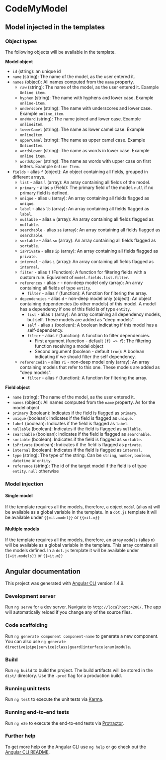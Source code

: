 # CodeMyModel

## Model injected in the templates

### Object types

The following objects will be available in the template.

**Model object**

- `id` (string): an unique id
- `name` (string): The name of the model, as the user entered it.
- `names` (object): All names computed from the `name` property.
  - `raw` (string): The name of the model, as the user entered it. Example `Online item`.
  - `hyphen` (string): The name with hyphens and lower case. Example `online-item`.
  - `underscore` (string): The name with underscores and lower case. Example `online_item`.
  - `oneWord` (string): The name joined and lower case. Example `onlineitem`.
  - `lowerCamel` (string): The name as lower camel case. Example `onlineItem`.
  - `upperCamel` (string): The name as upper camel case. Example `OnlineItem`.
  - `wordsLower` (string): The name as words in lower case. Example `online item`.
  - `wordsUpper` (string): The name as words with upper case on first letters. Example `Online Item`.
- `fields` - alias `f` (object): An object containing all fields, grouped in different arrays.
  - `list` - alias `l` (array): An array containing all fields of the model.
  - `primary` - alias `p` (Field): The primary field of the model. `null` if no primary field is defined.
  - `unique` - alias `u` (array): An array containing all fields flagged as `unique`.
  - `label` - alias `lb` (array): An array containing all fields flagged as `label`.
  - `nullable` - alias `n` (array): An array containing all fields flagged as `nullable`.
  - `searchable` - alias `se` (array): An array containing all fields flagged as `searchable`.
  - `sortable` - alias `so` (array): An array containing all fields flagged as `sortable`.
  - `isPrivate` - alias `ip` (array): An array containing all fields flagged as `private`.
  - `internal` - alias `i` (array): An array containing all fields flagged as `internal`.
  - `filter` - alias `f` (Function): A function for filtering fields with a custom rule. Equivalent of `model.fields.list.filter`.
  - `references` - alias `r` - non-deep model only (array): An array containing all fields of type `entity`.
    - `filter` - alias `f` (function): A function for filtering the array.
  - `dependencies` - alias `d` - non-deep model only (object): An object containing dependencies (to other models) of this model. A model has a dependency if one of this field is of type `entity`.
    - `list` - alias `l` (array): An array containing all dependency models, but self. These models are added as "deep models".
    - `self` - alias `s` (boolean): A boolean indicating if this model has a self-dependency.
    - `filter` - alias `f` (function): A function to filter dependencies.
      - First argument (function - default `(f) => f`): The filtering function receiving a model object
      - Second argument (boolean - default `true`): A boolean indicating if we should filter the self dependency.
  - `referencedIn` - alias `ri` - non-deep model only (array): An array containing models that refer to this one. These models are added as "deep models".
    - `filter` - alias `f` (function): A function for filtering the array.
            
**Field object**

- `name` (string): The name of the model, as the user entered it.
- `names` (object): All names computed from the `name` property. As for the model object
- `primary` (boolean): Indicates if the field is flagged as `primary`.
- `unique` (boolean): Indicates if the field is flagged as `unique`.
- `label` (boolean): Indicates if the field is flagged as `label`.
- `nullable` (boolean): Indicates if the field is flagged as `nullable`.
- `searchable` (boolean): Indicates if the field is flagged as `searchable`.
- `sortable` (boolean): Indicates if the field is flagged as `sortable`.
- `isPrivate` (boolean): Indicates if the field is flagged as `private`.
- `internal` (boolean): Indicates if the field is flagged as `internal`.
- `type` (string): The type of the string. Can be `string`, `number`, `boolean`, `datetime` or `entity`.
- `reference` (string): The id of the target model if the field is of type `entity`. `null` otherwise

### Model injection

#### Single model

If the template requires all the models, therefore, a object `model` (alias `m`) will be available as a global variable in the template.
In a `dot.js` template it will be available under `{{=it.model}}` or `{{=it.m}}`

#### Multiple models

If the template requires all the models, therefore, an array `models` (alias `m`) will be available as a global variable in the template.
This array contains all the models defined.
In a `dot.js` template it will be available under `{{=it.models}}` or `{{=it.m}}`

## Angular documentation

This project was generated with [Angular CLI](https://github.com/angular/angular-cli) version 1.4.9.

### Development server

Run `ng serve` for a dev server. Navigate to `http://localhost:4200/`. The app will automatically reload if you change any of the source files.

### Code scaffolding

Run `ng generate component component-name` to generate a new component. You can also use `ng generate directive|pipe|service|class|guard|interface|enum|module`.

### Build

Run `ng build` to build the project. The build artifacts will be stored in the `dist/` directory. Use the `-prod` flag for a production build.

### Running unit tests

Run `ng test` to execute the unit tests via [Karma](https://karma-runner.github.io).

### Running end-to-end tests

Run `ng e2e` to execute the end-to-end tests via [Protractor](http://www.protractortest.org/).

### Further help

To get more help on the Angular CLI use `ng help` or go check out the [Angular CLI README](https://github.com/angular/angular-cli/blob/master/README.md).

